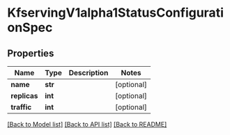 # KfservingV1alpha1StatusConfigurationSpec

## Properties
Name | Type | Description | Notes
------------ | ------------- | ------------- | -------------
**name** | **str** |  | [optional] 
**replicas** | **int** |  | [optional] 
**traffic** | **int** |  | [optional] 

[[Back to Model list]](../README.md#documentation-for-models) [[Back to API list]](../README.md#documentation-for-api-endpoints) [[Back to README]](../README.md)


